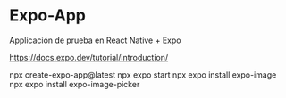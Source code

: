 # Expo-App
Applicación de prueba en React Native + Expo


https://docs.expo.dev/tutorial/introduction/

npx create-expo-app@latest
npx expo start
npx expo install expo-image
npx expo install expo-image-picker